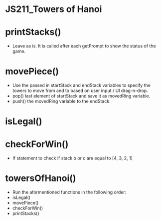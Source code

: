 # JS211_Towers of Hanoi

# printStacks()
* Leave as is.  It is called after each getPrompt to show the status of the game.

# movePiece()
* Use the passed in startStack and endStack variables to specify the towers to move from and to based on user input / UI drag-n-drop.
* pop() last element of startStack and save it as movedRing variable.
* push() the movedRing variable to the endStack.

# isLegal()


# checkForWin()
* If statement to check if stack b or c are equal to [4, 3, 2, 1]

# towersOfHanoi()
* Run the aformentioned functions in the following order:
* isLegal()
* movePiece()
* checkForWin()
* printStacks()



